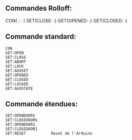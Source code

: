 Commandes Rolloff:
------------------
CON( : : )
SET(CLOSE: :)
GET(OPENED: :)
GET(CLOSED: :)


Commande standard:
------------------
    CON
    SET:OPEN
    SET:CLOSE
    SET:ABORT
    SET:LOCK
    SET:AUXSET
    GET:OPENED
    GET:CLOSED
    GET:LOCKED
    GET:AUXSTATE

Commande étendues:
------------------
    SET:OPENDOORS
    SET:CLOSEDOORS
    SET:OPENDOOR1
    SET:CLOSEDOOR1
    SET:RESET           Reset de l'Arduino


